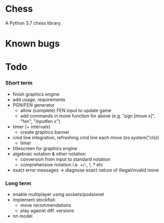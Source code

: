 # Chess
A Python 3.7 chess library.

# Known bugs

# Todo
### Short term
- finish graphics engine
- add usage, requirements
- PGN/FEN generator
  - allow (complete) FEN input to update game
  - add commands in move function for above (e.g. "pgn [move x]", "fen", "inputfen x")
- timer (+ intervals)
  - create graphics banner
- cmd line integration, refreshing cmd line each move (os.system("cls))
  - timer
- titlescreen for graphics engine
- algebraic notation & other notation
  - conversion from input to standard notation
  - comprehensive notation i.e. +/-, !, ? etc
- exact error messages -> diagnose exact nature of illegal/invalid move

### Long term
- enable multiplayer using sockets/podsixnet
- implement stockfish
  - move recommendations
  - play against diff. versions
- nn model
